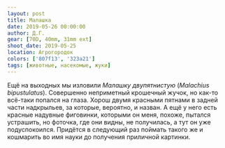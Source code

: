 ```yaml
---
layout: post
title: Малашка
date: 2019-05-26 00:00:00
author: Д.Г.
gear: [70D, 40mm, 31mm ext]
shoot_date: 2019-05-25
location: Агрогородок
colors: ['807f13', '323a21']
tags: [животные, насекомые, жуки]
---
```

Ещё на выходных мы изловили _Малашку двупятнистую_ (_Malachius bipustulatus_). Совершенно неприметный крошечный жучок, но как-то всё-таки попался на глаза. Хорош двумя красными пятнами в задней части надкрыльев, за которые, вероятно, и назван. А ещё у него есть красные надувные фиговинки, которыми он меня, похоже, пытался устрашить, но фоточка, где они видны, не получилась, а тут он уже подуспокоился. Придётся в следующий раз поймать такого же и кошмарить во имя науки до получения приличной картинки.
